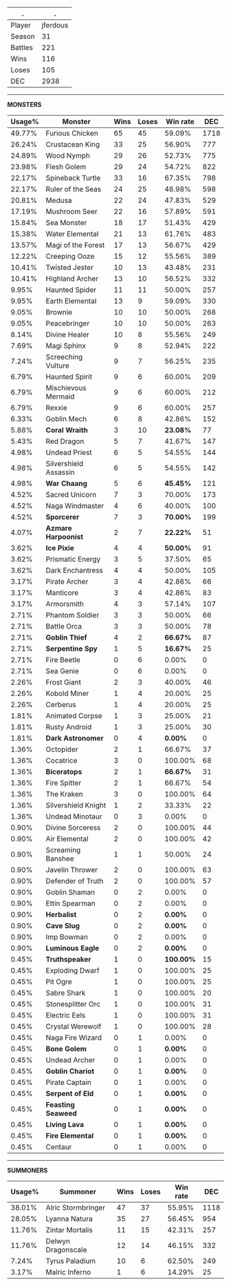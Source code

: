.|.
|-|-
Player|jferdous
Season|31
Battles|221
Wins|116
Loses|105
DEC|2938

---
**MONSTERS**

Usage%|Monster|Wins|Loses|Win rate|DEC|
-|-|-|-|-|-|
49.77%|Furious Chicken|65|45|59.09%|1718|
26.24%|Crustacean King|33|25|56.90%|777|
24.89%|Wood Nymph|29|26|52.73%|775|
23.98%|Flesh Golem|29|24|54.72%|822|
22.17%|Spineback Turtle|33|16|67.35%|798|
22.17%|Ruler of the Seas|24|25|48.98%|598|
20.81%|Medusa|22|24|47.83%|529|
17.19%|Mushroom Seer|22|16|57.89%|591|
15.84%|Sea Monster|18|17|51.43%|429|
15.38%|Water Elemental|21|13|61.76%|483|
13.57%|Magi of the Forest|17|13|56.67%|429|
12.22%|Creeping Ooze|15|12|55.56%|389|
10.41%|Twisted Jester|10|13|43.48%|231|
10.41%|Highland Archer|13|10|56.52%|332|
9.95%|Haunted Spider|11|11|50.00%|257|
9.95%|Earth Elemental|13|9|59.09%|330|
9.05%|Brownie|10|10|50.00%|268|
9.05%|Peacebringer|10|10|50.00%|263|
8.14%|Divine Healer|10|8|55.56%|249|
7.69%|Magi Sphinx|9|8|52.94%|222|
7.24%|Screeching Vulture|9|7|56.25%|235|
6.79%|Haunted Spirit|9|6|60.00%|209|
6.79%|Mischievous Mermaid|9|6|60.00%|212|
6.79%|Rexxie|9|6|60.00%|257|
6.33%|Goblin Mech|6|8|42.86%|152|
5.88%|**Coral Wraith**|3|10|**23.08%**|77|
5.43%|Red Dragon|5|7|41.67%|147|
4.98%|Undead Priest|6|5|54.55%|144|
4.98%|Silvershield Assassin|6|5|54.55%|142|
4.98%|**War Chaang**|5|6|**45.45%**|121|
4.52%|Sacred Unicorn|7|3|70.00%|173|
4.52%|Naga Windmaster|4|6|40.00%|100|
4.52%|**Sporcerer**|7|3|**70.00%**|199|
4.07%|**Azmare Harpoonist**|2|7|**22.22%**|51|
3.62%|**Ice Pixie**|4|4|**50.00%**|91|
3.62%|Prismatic Energy|3|5|37.50%|65|
3.62%|Dark Enchantress|4|4|50.00%|105|
3.17%|Pirate Archer|3|4|42.86%|66|
3.17%|Manticore|3|4|42.86%|83|
3.17%|Armorsmith|4|3|57.14%|107|
2.71%|Phantom Soldier|3|3|50.00%|66|
2.71%|Battle Orca|3|3|50.00%|78|
2.71%|**Goblin Thief**|4|2|**66.67%**|87|
2.71%|**Serpentine Spy**|1|5|**16.67%**|25|
2.71%|Fire Beetle|0|6|0.00%|0|
2.71%|Sea Genie|0|6|0.00%|0|
2.26%|Frost Giant|2|3|40.00%|46|
2.26%|Kobold Miner|1|4|20.00%|25|
2.26%|Cerberus|1|4|20.00%|25|
1.81%|Animated Corpse|1|3|25.00%|21|
1.81%|Rusty Android|1|3|25.00%|30|
1.81%|**Dark Astronomer**|0|4|**0.00%**|0|
1.36%|Octopider|2|1|66.67%|37|
1.36%|Cocatrice|3|0|100.00%|68|
1.36%|**Biceratops**|2|1|**66.67%**|31|
1.36%|Fire Spitter|2|1|66.67%|54|
1.36%|The Kraken|3|0|100.00%|64|
1.36%|Silvershield Knight|1|2|33.33%|22|
1.36%|Undead Minotaur|0|3|0.00%|0|
0.90%|Divine Sorceress|2|0|100.00%|44|
0.90%|Air Elemental|2|0|100.00%|42|
0.90%|Screaming Banshee|1|1|50.00%|24|
0.90%|Javelin Thrower|2|0|100.00%|63|
0.90%|Defender of Truth|2|0|100.00%|57|
0.90%|Goblin Shaman|0|2|0.00%|0|
0.90%|Ettin Spearman|0|2|0.00%|0|
0.90%|**Herbalist**|0|2|**0.00%**|0|
0.90%|**Cave Slug**|0|2|**0.00%**|0|
0.90%|Imp Bowman|0|2|0.00%|0|
0.90%|**Luminous Eagle**|0|2|**0.00%**|0|
0.45%|**Truthspeaker**|1|0|**100.00%**|15|
0.45%|Exploding Dwarf|1|0|100.00%|25|
0.45%|Pit Ogre|1|0|100.00%|25|
0.45%|Sabre Shark|1|0|100.00%|20|
0.45%|Stonesplitter Orc|1|0|100.00%|31|
0.45%|Electric Eels|1|0|100.00%|31|
0.45%|Crystal Werewolf|1|0|100.00%|28|
0.45%|Naga Fire Wizard|0|1|0.00%|0|
0.45%|**Bone Golem**|0|1|**0.00%**|0|
0.45%|Undead Archer|0|1|0.00%|0|
0.45%|**Goblin Chariot**|0|1|**0.00%**|0|
0.45%|Pirate Captain|0|1|0.00%|0|
0.45%|**Serpent of Eld**|0|1|**0.00%**|0|
0.45%|**Feasting Seaweed**|0|1|**0.00%**|0|
0.45%|**Living Lava**|0|1|**0.00%**|0|
0.45%|**Fire Elemental**|0|1|**0.00%**|0|
0.45%|Centaur|0|1|0.00%|0|

---
**SUMMONERS**

Usage%|Summoner|Wins|Loses|Win rate|DEC|
-|-|-|-|-|-|
38.01%|Alric Stormbringer|47|37|55.95%|1118|
28.05%|Lyanna Natura|35|27|56.45%|954|
11.76%|Zintar Mortalis|11|15|42.31%|257|
11.76%|Delwyn Dragonscale|12|14|46.15%|332|
7.24%|Tyrus Paladium|10|6|62.50%|249|
3.17%|Malric Inferno|1|6|14.29%|25|
